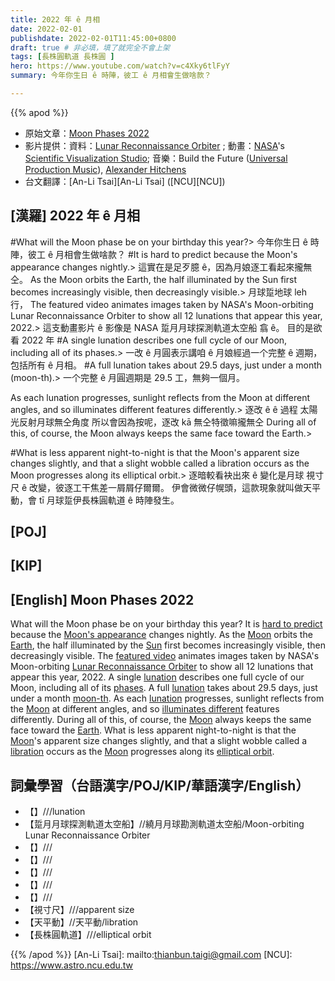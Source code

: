 ```yaml
---
title: 2022 年 ê 月相
date: 2022-02-01
publishdate: 2022-02-01T11:45:00+0800
draft: true # 非必填，填了就完全不會上架
tags: [長株圓軌道 長株圓 ]
hero: https://www.youtube.com/watch?v=c4Xky6tlFyY
summary: 今年你生日 ê 時陣，彼工 ê 月相會生做啥款？

---
```


{{% apod %}}

- 原始文章：[Moon Phases 2022](https://apod.nasa.gov/apod/ap220201.html)
- 影片提供：資料：[Lunar Reconnaissance Orbiter](https://lunar.gsfc.nasa.gov/) ; 動畫：[NASA](https://www.nasa.gov/)'s [Scientific Visualization Studio](https://svs.gsfc.nasa.gov/); 音樂：Build the Future ([Universal Production Music](https://www.universalproductionmusic.com/)), [Alexander Hitchens](https://www.universalproductionmusic.com/en-us/discover/composers/18423/alexander-hitchens)
- 台文翻譯：[An-Li Tsai][An-Li Tsai] ([NCU][NCU])

## [漢羅] 2022 年 ê 月相
#What will the Moon phase be on your birthday this year?>
今年你生日 ê 時陣，彼工 ê 月相會生做啥款？
#It is hard to predict because the Moon's appearance changes nightly.>
這實在是足歹臆 ê，因為月娘逐工看起來攏無仝。
As the Moon orbits the Earth, the half illuminated by the Sun first becomes increasingly visible, then decreasingly visible.>
月球踅地球 leh 行，
The featured video animates images taken by NASA's Moon-orbiting Lunar Reconnaissance Orbiter to show all 12 lunations that appear this year, 2022.>
這支動畫影片 ê 影像是 NASA 踅月月球探測軌道太空船 翕 ê。
目的是欲看 2022 年
#A single lunation describes one full cycle of our Moon, including all of its phases.>
一改 ê 月圓表示講咱 ê 月娘經過一个完整 ê 週期，包括所有 ê 月相。
#A full lunation takes about 29.5 days, just under a month (moon-th).>
一个完整 ê 月圓週期是 29.5 工，無夠一個月。

As each lunation progresses, sunlight reflects from the Moon at different angles, and so illuminates different features differently.>
逐改 ê
ê 過程
太陽光反射月球無仝角度
所以會因為按呢，逐改 kā 無仝特徵嘛攏無仝
During all of this, of course, the Moon always keeps the same face toward the Earth.>

#What is less apparent night-to-night is that the Moon's apparent size changes slightly, and that a slight wobble called a libration occurs as the Moon progresses along its elliptical orbit.>
逐暗較看袂出來 ê 變化是月球 視寸尺 ê 改變，彼逐工干焦差一屑屑仔爾爾。
伊會微微仔幌頭，這款現象就叫做天平動，會 tī 月球踅伊長株圓軌道 ê 時陣發生。


## [POJ]

## [KIP]

## [English] Moon Phases 2022
What will the Moon phase be on your birthday this year?
It is [hard to predict][hard to predict] because the [Moon's appearance][Moon's appearance] changes nightly.
As the [Moon][Moon 1] orbits the [Earth][Earth], the half illuminated by the [Sun][Sun] first becomes increasingly visible, then decreasingly visible.
The [featured video][featured video] animates images taken by NASA's Moon-orbiting [Lunar Reconnaissance Orbiter][Lunar Reconnaissance Orbiter] to show all 12 lunations that appear this year, 2022.
A single [lunation][lunation] describes one full cycle of our Moon, including all of its [phases][phases].
A full [lunation][lunation] takes about 29.5 days, just under a month [moon-th][moon-th].
As each [lunation][lunation] progresses, sunlight reflects from the [Moon][Moon 2] at different angles, and so [illuminates different][illuminates different] features differently.
During all of this, of course, the [Moon][Moon 3] always keeps the same face toward the [Earth][Earth e].
What is less apparent night-to-night is that the [Moon][Moon 4]'s apparent size changes slightly, and that a slight wobble called a [libration][libration] occurs as the [Moon][Moon 5] progresses along its [elliptical orbit][elliptical orbit].

## 詞彙學習（台語漢字/POJ/KIP/華語漢字/English）
- 【】///lunation
- 【踅月月球探測軌道太空船】//繞月月球勘測軌道太空船/Moon-orbiting Lunar Reconnaissance Orbiter
- 【】///
- 【】///
- 【】///
- 【】///
- 【】///
- 【視寸尺】///apparent size
- 【天平動】//天平動/libration
- 【長株圓軌道】///elliptical orbit

{{% /apod %}}
[An-Li Tsai]: mailto:thianbun.taigi@gmail.com
[NCU]: https://www.astro.ncu.edu.tw

[copyright]: https://apod.nasa.gov/apod/fap/lib/about_apod.html#srapply

[hard to predict]:https://vcahospitals.com/-/media/vca/images/lifelearn-images-foldered/10812/cognition2.jpg?la=en&hash=69D0BDA985281F5E7A93F87A8B783C90
[Moon's appearance]:https://apod.nasa.gov/apod/ap160201.html
[Moon 1]:https://solarsystem.nasa.gov/moons/earths-moon/overview/
[Earth]:https://apod.nasa.gov/apod/ap070325.html
[Sun]:https://en.wikipedia.org/wiki/Sun
[featured video]:https://svs.gsfc.nasa.gov/4955
[Lunar Reconnaissance Orbiter]:https://lunar.gsfc.nasa.gov/about.html
[lunation]:https://en.wikipedia.org/wiki/Lunation
[phases]:https://spaceplace.nasa.gov/review/dr-marc-earth/Moon_phases_drawing.gif
[lunation]:https://www.timeanddate.com/astronomy/moon/lunar-month.html
[moon-th]:https://spaceplace.nasa.gov/moon-phases/en/
[lunation]:https://scienceworld.wolfram.com/astronomy/Lunation.html
[Moon 2]:https://apod.nasa.gov/apod/fap/moon.html
[illuminates different]:https://apod.nasa.gov/apod/ap180522.html
[Moon 3]:https://en.wikipedia.org/wiki/Moon
[Earth e]:https://apod.nasa.gov/apod/ap210905.html
[Earth t]:https://apod.tw/daily/20210905/
[Moon 4]:http://sten.astronomycafe.net/faqs/
[libration]:https://en.wikipedia.org/wiki/Libration
[Moon 5]:https://apod.nasa.gov/apod/ap180318.html
[elliptical orbit]:http://galileoandeinstein.phys.virginia.edu/more_stuff/Applets/Kepler/kepler.html
